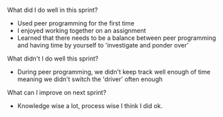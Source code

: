 What did I do well in this sprint?

- Used peer programming for the first time
- I enjoyed working together on an assignment
- Learned that there needs to be a balance between peer programming and having time by yourself to 'investigate and ponder over'


What didn't I do well this sprint?

- During peer programming, we didn't keep track well enough of time meaning we didn't switch the 'driver' often enough

What can I improve on next sprint?

- Knowledge wise a lot, process wise I think I did ok.

